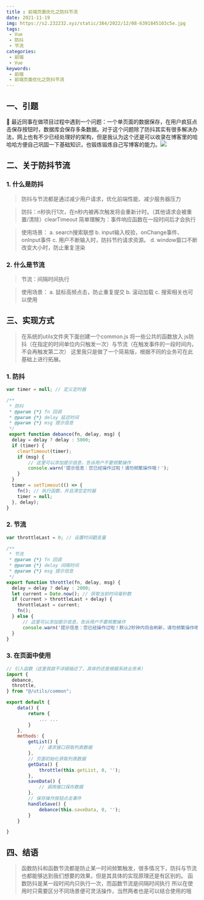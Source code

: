 ```yaml
---
title : 前端页面优化之防抖节流
date: 2021-11-19
img: https://s2.232232.xyz/static/384/2022/12/08-6391845103c5e.jpg
tags:
 - Vue
 - 防抖
 - 节流
categories: 
 - 前端
 - Vue
keywords:
 - 前端
 - 前端页面优化之防抖节流
---
```

## 一、引题
 🎯 最近同事在做项目过程中遇到一个问题：一个单页面的数据保存，在用户疯狂点击保存按钮时，数据库会保存多条数据。对于这个问题除了防抖其实有很多解决办法，网上也有不少已经处理好的架构，但是我认为这个还是可以收录在博客里的哈哈哈方便自己巩固一下基础知识，也锻炼锻炼自己写博客的能力。![](./watermark.webp)

## 二、关于防抖节流
### 1. 什么是防抖

> 防抖与节流都是通过减少用户请求，优化前端性能、减少服务器压力

> 防抖：n秒执行1次，在n秒内被再次触发将会重新计时。（其他请求会被重置/清除）clearTimeout
> 简单理解为：事件响应函数在一段时间后才会执行

> 使用场景：
> a. search搜索联想
> b. input输入校验，onChange事件、onInput事件
> c. 用户不断输入时，防抖节约请求资源。
> d. window窗口不断改变大小时，防止重复渲染

### 2. 什么是节流

> 节流：间隔时间执行

> 使用场景：
> a. 鼠标高频点击，防止重复提交
> b. 滚动加载
> c. 搜索相关也可以使用


## 三、实现方式

> 在系统的utils文件夹下面创建一个common.js 将一些公共的函数放入
> js防抖（在指定的时间单位内只触发一次）与节流（在触发事件的一段时间内，不会再触发第二次）
> 这里我只是做了一个简易版，根据不同的业务可在此基础上进行拓展。


### 1. 防抖
```js
var timer = null; // 定义定时器

/**
 * 防抖
 * @param {*} fn 回调
 * @param {*} delay 延迟时间
 * @param {*} msg 提示信息
 */
 export function debance(fn, delay, msg) {
  delay = delay ? delay : 5000;
  if (timer) {
    clearTimeout(timer);
    if (msg) {
        // 这里可以添加提示信息，告诉用户不要频繁操作
        console.warn('提示信息：您已经操作过啦！请勿频繁操作哦！');
    }
  }
  timer = setTimeout(() => {
    fn(); // 执行函数，并且清空定时器
    timer = null;
  }, delay);
}
```

### 2. 节流
```js
var throttleLast = 0; // 设置时间戳变量

/**
 * 节流
 * @param {*} fn 回调
 * @param {*} delay 间隔时间
 * @param {*} msg 提示信息
 */
export function throttle(fn, delay, msg) {
  delay = delay ? delay : 2000;
  let current = Date.now(); // 获取当前时间毫秒数
  if (current > throttleLast + delay) {
    throttleLast = current;
    fn();
  } else {
      // 这里可以添加提示信息，告诉用户不要频繁操作
      console.warn('提示信息：您已经操作过啦！默认2秒钟内将会刷新，请勿频繁操作哦！');
  }
}
```

### 3. 在页面中使用

```js
// 引入函数（这里我就不详细描述了，具体的还是根据系统业务来）
import {
  debance,
  throttle,
} from "@/utils/common";

export default {
    data() {
        return {
            ... ...
        }
    },
    methods: {
        getList() {
            // 请求接口获取列表数据
        },
        // 页面初始化获取列表数据
        getData() {
            throttle(this.getList, 0, '');
        },
        saveData() {
            // 调用接口保存数据
        },
        // 保存操作按钮点击事件
        handleSave() {
            debance(this.saveData, 0, '');
        }
    }

}

```

## 四、结语
> 函数防抖和函数节流都是防止某一时间频繁触发，很多情况下，防抖与节流也都能够达到我们想要的效果，但是其具体的实现原理还是有区别的。
> 函数防抖是某一段时间内只执行一次，而函数节流是间隔时间执行
> 所以在使用时只需要区分不同场景便可灵活操作，当然两者也是可以结合使用的哦
